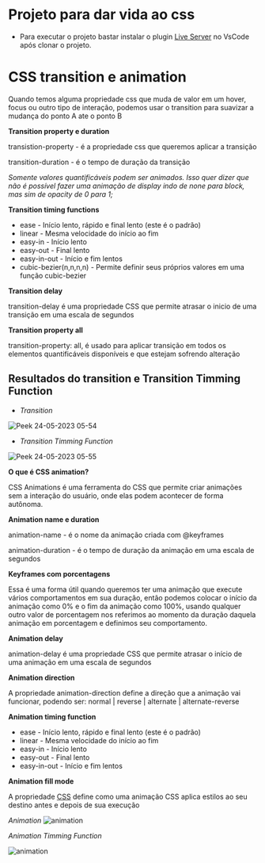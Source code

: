 # Projeto para dar vida ao css

- Para executar o projeto bastar instalar o plugin [Live Server]( https://marketplace.visualstudio.com/items?itemName=ritwickdey.LiveServer) no VsCode após clonar o projeto.

# CSS transition e animation

Quando temos alguma propriedade css que muda de valor em um hover, focus ou outro tipo de interação, podemos usar o transition para suavizar a mudança do ponto A ate o ponto B

**Transition property e duration**

transistion-property - é a propriedade css que queremos aplicar a transição

transition-duration - é o tempo de duração da transição

*Somente valores quantificáveis podem ser animados. Isso quer dizer que não é possível fazer uma animação de display indo de none para block, mas sim de opacity de 0 para 1;*

**Transition timing functions**

- ease - Início lento, rápido e final lento (este é o padrão)
- linear - Mesma velocidade do início ao fim
- easy-in - Início lento
- easy-out - Final lento
- easy-in-out - Início e fim lentos
- cubic-bezier(n,n,n,n) - Permite definir seus próprios valores em uma função cubic-bezier

**Transition delay**

transition-delay é uma propriedade CSS que permite atrasar o inicio de uma transição em uma escala de segundos

**Transition property all**

transition-property: all, é usado para aplicar transição em todos os elementos quantificáveis disponíveis e que estejam sofrendo alteração


## Resultados do transition e Transition Timming Function 

- *Transition*

![Peek 24-05-2023 05-54](https://github.com/lucas-lcs/especializar-css-transition-animation/assets/121250838/88a71462-c8f0-4b81-9c35-d8a5d13e5bf4)

- *Transition Timming Function*

![Peek 24-05-2023 05-55](https://github.com/lucas-lcs/especializar-css-transition-animation/assets/121250838/d4d4692d-13e0-4b57-81b2-df29e8e345bb)


**O que é CSS animation?**

CSS Animations é uma ferramenta do CSS que permite criar animações sem a interação do usuário, onde elas podem acontecer de forma autônoma.

**Animation name e duration**

animation-name - é o nome da animação criada com @keyframes

animation-duration - é o tempo de duração da animação em uma escala de segundos

**Keyframes com porcentagens**

Essa é uma forma útil quando queremos ter uma animação que execute vários comportamentos em sua duração, então podemos colocar o início da animação como 0% e o fim da animação como 100%, usando qualquer outro valor de porcentagem nos referimos ao momento da duração daquela animação em porcentagem e definimos seu comportamento.

**Animation delay**

animation-delay é uma propriedade CSS que permite atrasar o início de uma animação em uma escala de segundos

**Animation direction**

A propriedade animation-direction define a direção que a animação vai funcionar, podendo ser: normal | reverse | alternate | alternate-reverse

**Animation timing function**

- ease - Início lento, rápido e final lento (este é o padrão)
- linear - Mesma velocidade do início ao fim
- easy-in - Início lento
- easy-out - Final lento
- easy-in-out - Início e fim lentos

**Animation fill mode**

A propriedade [CSS](https://developer.mozilla.org/en-US/docs/Web/CSS) define como uma animação CSS aplica estilos ao seu destino antes e depois de sua execução

*Animation* 
![animation](https://github.com/lucas-lcs/especializar-css-transition-animation/assets/121250838/a1e80401-de4c-4982-9376-e73abcda46c3)


*Animation Timming Function*

![animation](https://github.com/lucas-lcs/especializar-css-transition-animation/assets/121250838/055820c8-935f-4213-a14e-bca0529b5c66)